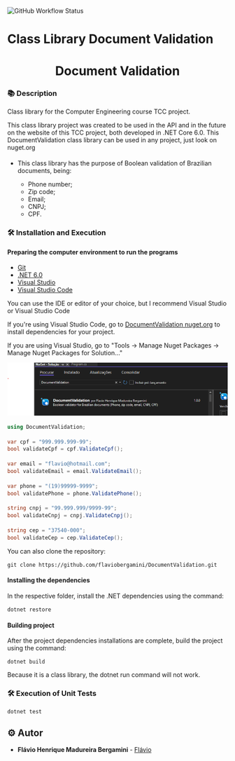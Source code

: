 ![GitHub Workflow Status](https://img.shields.io/github/workflow/status/flaviobergamini/DocumentValidation/Build%20and%20deploy%20package)

# Class Library Document Validation

<h1 align="center">Document Validation</h1>

### :books: Description

<p>Class library for the Computer Engineering course TCC project.</p>
<p>This class library project was created to be used in the API and in the future on the website of this TCC project, both developed in .NET Core 6.0. This DocumentValidation class library can be used in any project, just look on nuget.org</p>

####
- This class library has the purpose of Boolean validation of Brazilian documents, being:

  -  Phone number;
  -  Zip code;
  -  Email;
  -  CNPJ;
  -  CPF.


### :hammer_and_wrench: Installation and Execution
#### Preparing the computer environment to run the programs
- [Git](https://git-scm.com/)
- [.NET 6.0](https://dotnet.microsoft.com/en-us/download/dotnet/6.0)
- [Visual Studio](https://visualstudio.microsoft.com/pt-br/)
- [Visual Studio Code](https://github.com/Microsoft/vscode)

You can use the IDE or editor of your choice, but I recommend Visual Studio or Visual Studio Code

If you're using Visual Studio Code, go to [DocumentValidation nuget.org](https://www.nuget.org/packages/DocumentValidation/) to install dependencies for your project.

If you are using Visual Studio, go to "Tools -> Manage Nuget Packages -> Manage Nuget Packages for Solution..."

<img src="https://raw.githubusercontent.com/flaviobergamini/DocumentValidation/images/nuget.png">

```csharp
using DocumentValidation;

var cpf = "999.999.999-99";
bool validateCpf = cpf.ValidateCpf();

var email = "flavio@hotmail.com";
bool validateEmail = email.ValidateEmail();

var phone = "(19)99999-9999";
bool validatePhone = phone.ValidatePhone();

string cnpj = "99.999.999/9999-99";
bool validateCnpj = cnpj.ValidateCnpj();

string cep = "37540-000";
bool validateCep = cep.ValidateCep();
```

You can also clone the repository:
```
git clone https://github.com/flaviobergamini/DocumentValidation.git
```

#### Installing the dependencies
In the respective folder, install the .NET dependencies using the command:
```
dotnet restore
```

#### Building project
After the project dependencies installations are complete, build the project using the command:
```
dotnet build
```
Because it is a class library, the dotnet run command will not work.

### :hammer_and_wrench: Execution of Unit Tests
```
dotnet test
```
## :gear: Autor

* **Flávio Henrique Madureira Bergamini** - [Flávio](https://github.com/flaviobergamini)
